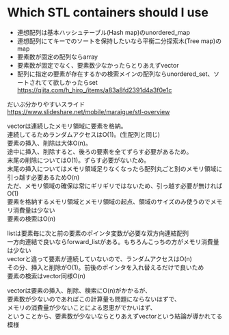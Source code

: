 # Which STL containers should I use
- 連想配列は基本ハッシュテーブル(Hash map)のunordered_map
- 連想配列にてキーでのソートを保持したいなら平衡二分探索木(Tree map)のmap
- 要素数が固定の配列ならarray
- 要素数が固定でなく、要素数少なかったらとりあえずvector  
- 配列に指定の要素が存在するかの検索メインの配列ならunordered_set、ソートされてて欲しかったらset 　 
https://qiita.com/h_hiro_/items/a83a8fd2391d4a3f0e1c  

だいぶ分かりやすいスライド  
https://www.slideshare.net/mobile/maraigue/stl-overview  

vectorは連続したメモリ領域に要素を格納。  
連続してるためランダムアクセスはO(1)。(生配列と同じ)  
要素の挿入、削除は大体O(n)。  
途中に挿入、削除すると、後ろの要素を全てずらす必要があるため。  
末尾の削除についてはO(1)。ずらす必要がないため。  
末尾の挿入についてはメモリ領域足りなくなったら配列丸ごと別のメモリ領域に引っ越す必要あるためO(n)  
ただ、メモリ領域の確保は常にギリギリではないため、引っ越す必要が無ければO(1)  
要素を格納するメモリ領域とメモリ領域の起点、領域のサイズのみ使うのでメモリ消費量は少ない  
要素の検索はO(n)  

listは要素毎に次と前の要素のポインタ変数が必要な双方向連結配列  
一方向連結で良いならforward_listがある。もちろんこっちの方がメモリ消費量は少ない  
vectorと違って要素が連続していないので、ランダムアクセスはO(n)  
その分、挿入と削除がO(1)。前後のポインタを入れ替えるだけで良いため  
要素の検索はvector同様O(n)  

vectorは要素の挿入、削除、検索にO(n)がかかるが、  
要素数が少ないのであればこの計算量も問題にならないはずで、  
メモリの消費量が少ないことによる恩恵がでかいはず、  
ということから、要素数が少ないならとりあえずvectorという結論が導かれてる模様  
